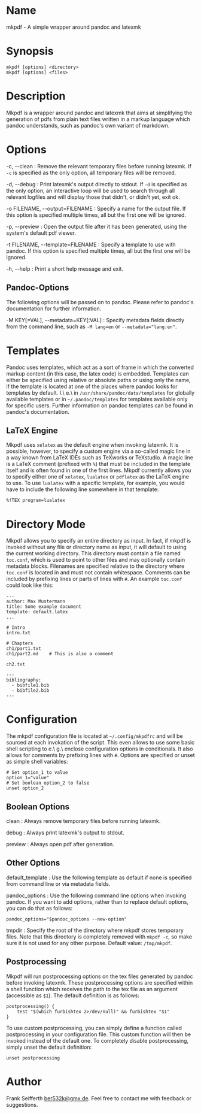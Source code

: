 # Name

mkpdf - A simple wrapper around pandoc and latexmk

# Synopsis

```
mkpdf [options] <directory>
mkpdf [options] <files>
```

# Description

Mkpdf is a wrapper around pandoc and latexmk that aims at simplifying the
generation of pdfs from plain text files written in a markup language which
pandoc understands, such as pandoc's own variant of markdown.


# Options

-c, \--clean
: Remove the relevant temporary files before running latexmk. If `-c` is
specified as the only option, all temporary files will be removed.

-d, \--debug
: Print latexmk's output directly to stdout. If `-d` is specified as the only
option, an interactive loop will be used to search through all relevant
logfiles and will display those that didn't, or didn't yet, exit ok.

-o FILENAME, \--output=FILENAME
: Specify a name for the output file. If this option is specified multiple
times, all but the first one will be ignored.

-p, \--preview
: Open the output file after it has been generated, using the system's default
pdf viewer.

-t FILENAME, \--template=FILENAME
: Specify a template to use with pandoc. If this option is specified multiple
times, all but the first one will be ignored.

-h, \--help
: Print a short help message and exit.

## Pandoc-Options

The following options will be passed on to pandoc. Please refer to pandoc's
documentation for further information.

-M KEY[=VAL], \--metadata=KEY[:VAL]
: Specify metadata fields directly from the command line, such as `-M lang=en`
or `--metadata="lang:en"`.


# Templates

Pandoc uses templates, which act as a sort of frame in which the converted
markup content (in this case, the latex code) is embedded. Templates can either
be specified using relative or absolute paths or using only the name, if the
template is located at one of the places where pandoc looks for templates by
default. I.\ e.\ in `/usr/share/pandoc/data/templates` for globally available
templates or in `~/.pandoc/templates` for templates available only for specific
users. Further information on pandoc templates can be found in pandoc's
documentation.

## LaTeX Engine

Mkpdf uses `xelatex` as the default engine when invoking latexmk. It is
possible, however, to specify a custom engine via a so-called magic line in a
way known from LaTeX IDEs such as TeXworks or TeXstudio. A magic line is a
LaTeX comment (prefixed with `%`) that must be included in the template itself
and is often found in one of the first lines. Mkpdf currently allows you to
specify either one of `xelatex`, `lualatex` or `pdflatex` as the LaTeX engine
to use. To use `lualatex` with a specific template, for example, you would have
to include the following line somewhere in that template:

```
%!TEX program=lualatex
```

# Directory Mode

Mkpdf allows you to specify an entire directory as input. In fact, if mkpdf is
invoked without any file or directory name as input, it will default to using
the current working directory. This directory must contain a file named
`toc.conf`, which is used to point to other files and may optionally contain
metadata blocks. Filenames are specified relative to the directory where
`toc.conf` is located in and must not contain whitespace. Comments can be
included by prefixing lines or parts of lines with `#`. An example `toc.conf`
could look like this:

```
---
author: Max Mustermann
title: Some example document
template: default.latex
...

# Intro
intro.txt

# Chapters
ch1/part1.txt
ch1/part2.md    # This is also a comment

ch2.txt

---
bibliography:
  - bibfile1.bib
  - bibfile2.bib
---
```


# Configuration

The mkpdf configuration file is located at `~/.config/mkpdfrc` and will be
sourced at each invokation of the script. This even allows to use some basic
shell scripting to e.\ g.\ enclose configuration options in conditionals. It
also allows for comments by prefixing lines with `#`. Options are specified or
unset as simple shell variables:

```
# Set option_1 to value
option_1="value"
# Set boolean option_2 to false
unset option_2
```


## Boolean Options

clean
: Always remove temporary files before running latexmk.

debug
: Always print latexmk's output to stdout.

preview
: Always open pdf after generation.

## Other Options

default_template
: Use the following template as default if none is specified from command line
or via metadata fields.

pandoc_options
: Use the following command line options when invoking pandoc. If you want to
add options, rather than to replace default options, you can do that as
follows:

```
pandoc_options="$pandoc_options --new-option"
```

tmpdir
: Specify the root of the directory where mkpdf stores temporary files. Note
that this directory is completely removed with `mkpdf -c`, so make sure it is
not used for any other purpose. Default value: `/tmp/mkpdf`.

## Postprocessing

Mkpdf will run postprocessing options on the tex files generated by pandoc
before invoking latexmk. These postprocessing options are specified within a
shell function which receives the path to the tex file as an argument
(accessible as `$1`). The default definition is as follows:

```
postprocessing() {
    test "$(which furbishtex 2>/dev/null)" && furbishtex "$1"
}
```

To use custom postprocessing, you can simply define a function called
postprocessing in your configuration file. This custom function will then be
invoked instead of the default one. To completely disable postprocessing,
simply unset the default definition:

```
unset postprocessing
```


# Author

Frank Seifferth <ber532k@gmx.de>. Feel free to contact me with feedback or
suggestions.
